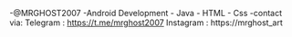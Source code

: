 -@MRGHOST2007
-Android Development - Java - HTML - Css
-contact via:
Telegram : https://t.me/mrghost2007
Instagram : https://mrghost_art
